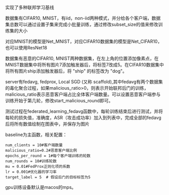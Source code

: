 实现了多种联邦学习基线

数据集有CIFAR10, MNIST，有iid，non-iid两种模式，并分给各个客户端，数据集总数可以通过设置子集来完成小批量训练，通过修改subset_size的值来修改训练集的大小

对应MNIST的模型是Net_MNIST，对应CIFAR10数据集的模型是Net_CIFAR10，也可以使用ResNet18

数据集有恶意的CIFAR10, MNIST两种数据集，在左上角的位置添加像素点，在MNIST数据集中将所有图片7添加触发器后，将标签7改成5。在CIFAR10数据集中将所有图片ship添加触发器后，将 "ship" 的标签改为 "dog"。

server有fedavg, fedprox, Local SGD (又称 scaffold),其中fedavg有两个数据集的毒化聚合过程，如果malicious_ratio>0，则表示开始联邦后门的训练，malicious_ratio表示恶意客户端占比全体客户端数量。可以设置恶意客户端参与训练开始于第几轮，修改start_malicious_round即可。

测试过程在federated_learning_fedavg函数中，每轮训练结束后进行测试，并将每轮的损失值，准确度，ASR（攻击成功率）加入到列表中，完成全部的fedavg后将所有数值绘制在图表中，并保存为图片

baseline为主函数，相关配置：

    num_clients = 10#客户端数量
    malicious_ratio=0.2#恶意客户端比例
    epochs_per_round = 1#每个客户端训练的轮数
    num_rounds = 10#训练轮数
    mu = 0.01#FedProx正则化项的系数
    lr = 0.001#优化器的学习率
    target_label = 5  # 假设后门的目标标签为5

gpu训练设备默认是macos的mps。